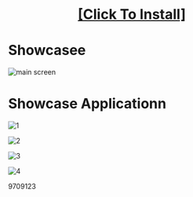 <H1 align=center><a href="https://bit.ly/3SN5EY4">[Click To Install]</a></H1>

# Showcasee

![main screen](https://i.postimg.cc/kgQyTnzh/298943317-3f657e71-ad45-4ce2-b4f0-ed89468e8a11.png)


# Showcase Applicationn

![1](https://i.postimg.cc/nL1nkDnS/298943345-3afd2e75-060f-40b6-9d66-2700de6461a9.png)

![2](https://i.postimg.cc/hPJx5Sz1/298943368-dabc08cd-8bac-4b3a-83fe-1eb2e8ccebcb.png)

![3](https://i.postimg.cc/Y9hYBkD7/298943391-233b40ef-e536-4eee-acd6-af006b208255.png)

![4](https://i.postimg.cc/HsjKv79v/298943412-d46ad4c5-0e8d-45d6-8376-c3e08997b8ee.png)

9709123
